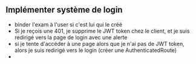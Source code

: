 ## Implémenter système de login

<!-- -   créer page /sign-up -->
<!-- -   page sign-up contient e-mail et mot de passe -->
<!-- -   page sign-in contient bouton "Créer un compte" -->
<!-- -   créer une entité users : email, hashedPassword, unicité sur email -->

<!-- -   créer une route server POST /users qui créé un user avec username, et qui hash le password -->
<!-- -   quand je clique sur le bouton, je créé un user avec le bon username et password -->

<!-- -   créer page /sign-in -->
<!-- -   page sign-in contient email et mot de passe -->
<!-- -   page sign in contient bouton se connecter -->

<!-- -   créer une route server GET /login qui trouve l'utilisateur, et vérifie si son mot de passe correspond. Si oui, renvoie un JWT token -->
<!-- -   quand je clique sur le bouton sign-in, j'envoie le mdp et email et je reçois un jwt -->

<!-- -   quand je reçois le JWT, je le stocke dans le localstorage -->

<!-- -   dans tous mes appels API, j'ajoute le Bearer à Authorization -->

<!-- -   dans buildController, j'ajoute l'option pour demander le signup -->

<!-- -   dans buildController, si l'option est activée, je vérifie le JWT token. S'il est OK, je continue, sinon je renvoie 401 -->

<!-- -   interdire la consultation de l'exam si on n'en est pas le propriétaire -->

-   binder l'exam à l'user si c'est lui qui le créé
-   Si je reçois une 401, je supprime le JWT token chez le client, et je suis redirigé vers la page de login avec une alerte
-   si je tente d'accéder à une page alors que je n'ai pas de JWT token, alors je suis redirigé vers le login (créer une AuthenticatedRoute)
-
